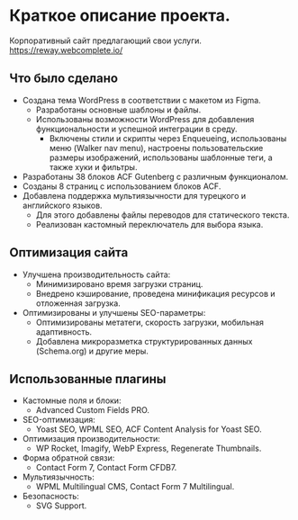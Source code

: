 

# Краткое описание проекта.

Корпоративный сайт предлагающий свои услуги.  
https://reway.webcomplete.io/

## Что было сделано

- Создана тема WordPress в соответствии с макетом из Figma.
  - Разработаны основные шаблоны и файлы.
  - Использованы возможности WordPress для добавления функциональности и успешной интеграции в среду.
    - Включены стили и скрипты через Enqueueing, использованы меню (Walker nav menu), настроены пользовательские размеры изображений, использованы шаблонные теги, а также хуки и фильтры.
- Разработаны 38 блоков ACF Gutenberg с различным функционалом.
- Созданы 8 страниц с использованием блоков ACF.
- Добавлена поддержка мультиязычности для турецкого и английского языков.
  - Для этого добавлены файлы переводов для статического текста.
  - Реализован кастомный переключатель для выбора языка.

## Оптимизация сайта

- Улучшена производительность сайта:
  - Минимизировано время загрузки страниц.
  - Внедрено кэширование, проведена минификация ресурсов и отложенная загрузка.
- Оптимизированы и улучшены SEO-параметры:
  - Оптимизированы метатеги, скорость загрузки, мобильная адаптивность.
  - Добавлена микроразметка структурированных данных (Schema.org) и другие меры.

## Использованные плагины

- Кастомные поля и блоки:
  - Advanced Custom Fields PRO.
- SEO-оптимизация:
  - Yoast SEO, WPML SEO, ACF Content Analysis for Yoast SEO.
- Оптимизация производительности:
  - WP Rocket, Imagify, WebP Express, Regenerate Thumbnails.
- Форма обратной связи:
  - Contact Form 7, Contact Form CFDB7.
- Мультиязычность:
  - WPML Multilingual CMS, Contact Form 7 Multilingual.
- Безопасность:
  - SVG Support.







